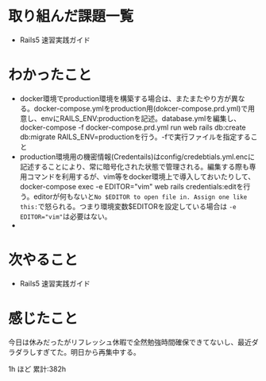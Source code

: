 # 取り組んだ課題一覧
- Rails5 速習実践ガイド
# わかったこと
- docker環境でproduction環境を構築する場合は、またまたやり方が異なる。docker-compose.ymlをproduction用(dokcer-compose.prd.yml)で用意し、envにRAILS_ENV:productionを記述。database.ymlを編集し、docker-compose -f docker-compose.prd.yml run web rails db:create db:migrate RAILS_ENV=productionを行う。-fで実行ファイルを指定すること
- production環境用の機密情報(Credentails)はconfig/credebtials.yml.encに記述することにより、常に暗号化された状態で管理される。編集する際も専用コマンドを利用するが、vim等をdocker環境上で導入しておいたりして、docker-compose exec -e EDITOR="vim" web rails credentials:editを行う。editorが何もないと`No $EDITOR to open file in. Assign one like this:`で怒られる。つまり環境変数$EDITORを設定している場合は `-e EDITOR="vim"`は必要はない。
-
# 次やること
- Rails5 速習実践ガイド
# 感じたこと
今日は休みだったがリフレッシュ休暇で全然勉強時間確保できてないし、最近ダラダラしすぎてた。明日から再集中する。

1h ほど
累計:382h



